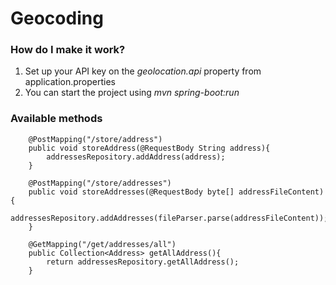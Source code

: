 # Geocoding

### How do I make it work?

1. Set up your API key on the _geolocation.api_ property from application.properties
3. You can start the project using _mvn spring-boot:run_

### Available methods

```
    @PostMapping("/store/address")
    public void storeAddress(@RequestBody String address){
        addressesRepository.addAddress(address);
    }

    @PostMapping("/store/addresses")
    public void storeAddresses(@RequestBody byte[] addressFileContent){
        addressesRepository.addAddresses(fileParser.parse(addressFileContent));
    }

    @GetMapping("/get/addresses/all")
    public Collection<Address> getAllAddress(){
        return addressesRepository.getAllAddress();
    }
```